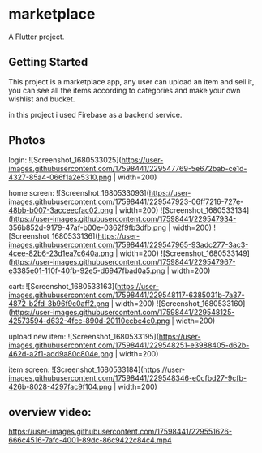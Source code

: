 # marketplace

A Flutter project.

## Getting Started

This project is a marketplace app,
any user can upload an item and sell it,
you can see all the items according to categories and make your own wishlist and bucket.

in this project i used Firebase as a backend service.

## Photos

login:
![Screenshot_1680533025](https://user-images.githubusercontent.com/17598441/229547769-5e672bab-ce1d-4327-85a4-066f1a2e5310.png | width=200)

home screen:
![Screenshot_1680533093](https://user-images.githubusercontent.com/17598441/229547923-06ff7216-727e-48bb-b007-3acceecfac02.png | width=200)
![Screenshot_1680533134](https://user-images.githubusercontent.com/17598441/229547934-356b852d-9179-47af-b00e-0362f9fb3dfb.png | width=200)
![Screenshot_1680533136](https://user-images.githubusercontent.com/17598441/229547965-93adc277-3ac3-4cee-82b6-23d1ea7c640a.png | width=200)
![Screenshot_1680533149](https://user-images.githubusercontent.com/17598441/229547967-e3385e01-110f-40fb-92e5-d6947fbad0a5.png | width=200)

cart:
![Screenshot_1680533163](https://user-images.githubusercontent.com/17598441/229548117-6385031b-7a37-4872-b2fd-3b96f9c0aff2.png | width=200)
![Screenshot_1680533160](https://user-images.githubusercontent.com/17598441/229548125-42573594-d632-4fcc-890d-20110ecbc4c0.png | width=200)

upload new item:
![Screenshot_1680533195](https://user-images.githubusercontent.com/17598441/229548251-e3988405-d62b-462d-a2f1-add9a80c804e.png | width=200)

item screen:
![Screenshot_1680533184](https://user-images.githubusercontent.com/17598441/229548346-e0cfbd27-9cfb-426b-8028-4297fac9f104.png | width=200)

## overview video:
https://user-images.githubusercontent.com/17598441/229551626-666c4516-7afc-4001-89dc-86c9422c84c4.mp4


